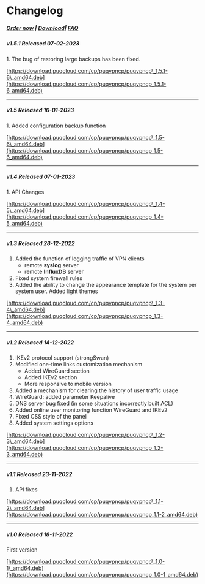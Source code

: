 # Changelog

##### [Order now](https://panel.puqcloud.com/index.php?rp=/store/puqvpn) | [Download](https://download.puqcloud.com/cp/puqvpncp/)| [FAQ](https://faq.puqcloud.com)

#####  

##### v1.5.1 Released 07-02-2023

1\. The bug of restoring large backups has been fixed.  
  
[https://download.puqcloud.com/cp/puqvpncp/puqvpncp\_1.5.1-6\_amd64.deb](https://download.puqcloud.com/cp/puqvpncp/puqvpncp_1.5.1-6_amd64.deb)

- - - - - -

##### v1.5 Released 16-01-2023

1\. Added configuration backup function  
  
[https://download.puqcloud.com/cp/puqvpncp/puqvpncp\_1.5-6\_amd64.deb](https://download.puqcloud.com/cp/puqvpncp/puqvpncp_1.5-6_amd64.deb)

- - - - - -

##### v1.4 Released 07-01-2023

1\. API Changes

[https://download.puqcloud.com/cp/puqvpncp/puqvpncp\_1.4-5\_amd64.deb](https://download.puqcloud.com/cp/puqvpncp/puqvpncp_1.4-5_amd64.deb)

- - - - - -

##### v1.3 Released 28-12-2022

1. Added the function of logging traffic of VPN clients 
    - remote **syslog** server
    - remote **InfluxDB** server
2. Fixed system firewall rules
3. Added the ability to change the appearance template for the system per system user. Added light themes

[https://download.puqcloud.com/cp/puqvpncp/puqvpncp\_1.3-4\_amd64.deb](https://download.puqcloud.com/cp/puqvpncp/puqvpncp_1.3-4_amd64.deb)

- - - - - -

##### v1.2 Released 14-12-2022

1. IKEv2 protocol support (strongSwan)
2. Modified one-time links customization mechanism 
    - Added WireGuard section
    - Added IKEv2 section
    - More responsive to mobile version
3. Added a mechanism for clearing the history of user traffic usage
4. WireGuard: added parameter Keepalive
5. DNS server bug fixed (in some situations incorrectly built ACL)
6. Added online user monitoring function WireGuard and IKEv2
7. Fixed CSS style of the panel
8. Added system settings options

[https://download.puqcloud.com/cp/puqvpncp/puqvpncp\_1.2-3\_amd64.deb](https://download.puqcloud.com/cp/puqvpncp/puqvpncp_1.2-3_amd64.deb)

- - - - - -

##### v1.1 Released 23-11-2022

1. API fixes

[https://download.puqcloud.com/cp/puqvpncp/puqvpncp\_1.1-2\_amd64.deb](https://download.puqcloud.com/cp/puqvpncp/puqvpncp_1.1-2_amd64.deb)

- - - - - -

##### v1.0 Released 18-11-2022

First version

[https://download.puqcloud.com/cp/puqvpncp/puqvpncp\_1.0-1\_amd64.deb](https://download.puqcloud.com/cp/puqvpncp/puqvpncp_1.0-1_amd64.deb)
